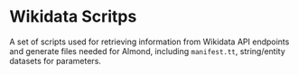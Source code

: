 # Wikidata Scritps

A set of scripts used for retrieving information from Wikidata API endpoints and generate files needed for Almond, 
including `manifest.tt`, string/entity datasets for parameters.
